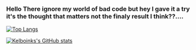 ### Hello There ignore my world of bad code but hey I gave it a try it's the thought that matters not the finaly result I think??....

[![Top Langs](https://github-readme-stats.vercel.app/api/top-langs/?username=Kelblock05&show_icons=true&theme=tokyonight)](https://github.com/anuraghazra/github-readme-stats)

[![Kelboinks's GitHub stats](https://github-readme-stats.vercel.app/api?username=Kelblock05&show_icons=true&theme=tokyonight)](https://github.com/anuraghazra/github-readme-stats)

<!--
**Kelblock05/Kelblock05** is a ✨ _special_ ✨ repository because its `README.md` (this file) appears on your GitHub profile.

Here are some ideas to get you started:

- 🔭 I’m currently working on ...
- 🌱 I’m currently learning ...
- 👯 I’m looking to collaborate on ...
- 🤔 I’m looking for help with ...
- 💬 Ask me about ...
- 📫 How to reach me: ...
- 😄 Pronouns: ...
- ⚡ Fun fact: ...
-->
